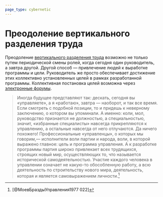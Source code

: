 ```yaml
---
page_type: cybernetic
---
```

# Преодоление вертикального разделения труда

Преодоление [вертикального разделения труда]([[20230206102301]]) возможно не только путем периодической смены ролей, когда сегодня один руководитель, а завтра другой. Другой способ — привлечение людей к выработке программы и цели. Руководитель же просто обеспечивает достижение этих коллективно установленных целей в рамках разработанной программы. Коллективная постановка целей возможна через [электронные форумы]([[20230206202130]]).

> Иногда будущее представляют так: дескать, сегодня вы «управляете», а я «работаю», завтра — наоборот, и так все время. Если смотреть с подобной позиции, то и придешь к неверному заключению, о котором вы упоминали. А именно: коли, мол, руководство признается не должностью, а специальностью, значит, «избранные специалисты» навсегда прикрепляются к управлению, а остальные навсегда от него отлучаются. Да ничего похожего! Профессиональные «управленцы», о которых мы говорим,— исполнители воли партии и народа, воли, в которой выражено главное: цель и программа управления. А к разработке программы партия широко привлекает всех трудящихся, строящих новый мир, осуществляющих то, что называется исторической самодеятельностью. Участие каждого человека в управлении означает не какую-то обособленную работу, а всю деятельность по строительству нового мира, деятельность, которая и является самовыражением личности.[^1]

[^1]:  [@МоевБраздыУправления1977 022]

